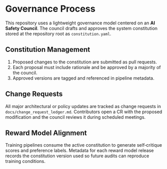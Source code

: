 # Governance Process

This repository uses a lightweight governance model centered on an **AI Safety Council**. The council drafts and approves the system constitution stored at the repository root as `constitution.yaml`.

## Constitution Management

1. Proposed changes to the constitution are submitted as pull requests.
2. Each proposal must include rationale and be approved by a majority of the council.
3. Approved versions are tagged and referenced in pipeline metadata.

## Change Requests

All major architectural or policy updates are tracked as change requests in `docs/change_request_ledger.md`. Contributors open a CR with the proposed modification and the council reviews it during scheduled meetings.

## Reward Model Alignment

Training pipelines consume the active constitution to generate self‑critique scores and preference labels. Metadata for each reward model release records the constitution version used so future audits can reproduce training conditions.
